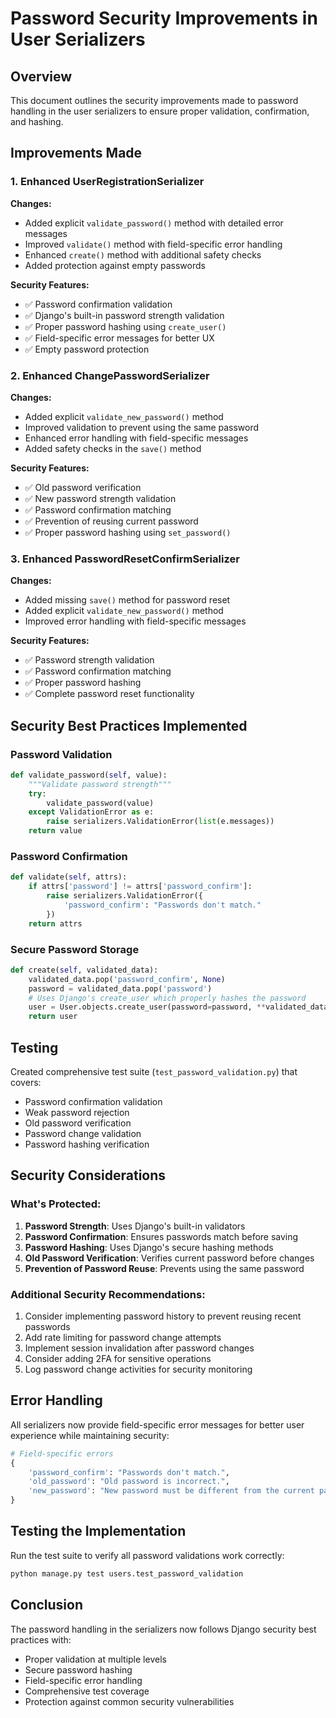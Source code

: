 # Password Security Improvements in User Serializers

## Overview
This document outlines the security improvements made to password handling in the user serializers to ensure proper validation, confirmation, and hashing.

## Improvements Made

### 1. Enhanced UserRegistrationSerializer
**Changes:**
- Added explicit `validate_password()` method with detailed error messages
- Improved `validate()` method with field-specific error handling
- Enhanced `create()` method with additional safety checks
- Added protection against empty passwords

**Security Features:**
- ✅ Password confirmation validation
- ✅ Django's built-in password strength validation
- ✅ Proper password hashing using `create_user()`
- ✅ Field-specific error messages for better UX
- ✅ Empty password protection

### 2. Enhanced ChangePasswordSerializer
**Changes:**
- Added explicit `validate_new_password()` method
- Improved validation to prevent using the same password
- Enhanced error handling with field-specific messages
- Added safety checks in the `save()` method

**Security Features:**
- ✅ Old password verification
- ✅ New password strength validation
- ✅ Password confirmation matching
- ✅ Prevention of reusing current password
- ✅ Proper password hashing using `set_password()`

### 3. Enhanced PasswordResetConfirmSerializer
**Changes:**
- Added missing `save()` method for password reset
- Added explicit `validate_new_password()` method
- Improved error handling with field-specific messages

**Security Features:**
- ✅ Password strength validation
- ✅ Password confirmation matching
- ✅ Proper password hashing
- ✅ Complete password reset functionality

## Security Best Practices Implemented

### Password Validation
```python
def validate_password(self, value):
    """Validate password strength"""
    try:
        validate_password(value)
    except ValidationError as e:
        raise serializers.ValidationError(list(e.messages))
    return value
```

### Password Confirmation
```python
def validate(self, attrs):
    if attrs['password'] != attrs['password_confirm']:
        raise serializers.ValidationError({
            'password_confirm': "Passwords don't match."
        })
    return attrs
```

### Secure Password Storage
```python
def create(self, validated_data):
    validated_data.pop('password_confirm', None)
    password = validated_data.pop('password')
    # Uses Django's create_user which properly hashes the password
    user = User.objects.create_user(password=password, **validated_data)
    return user
```

## Testing
Created comprehensive test suite (`test_password_validation.py`) that covers:
- Password confirmation validation
- Weak password rejection
- Old password verification
- Password change validation
- Password hashing verification

## Security Considerations

### What's Protected:
1. **Password Strength**: Uses Django's built-in validators
2. **Password Confirmation**: Ensures passwords match before saving
3. **Password Hashing**: Uses Django's secure hashing methods
4. **Old Password Verification**: Verifies current password before changes
5. **Prevention of Password Reuse**: Prevents using the same password

### Additional Security Recommendations:
1. Consider implementing password history to prevent reusing recent passwords
2. Add rate limiting for password change attempts
3. Implement session invalidation after password changes
4. Consider adding 2FA for sensitive operations
5. Log password change activities for security monitoring

## Error Handling
All serializers now provide field-specific error messages for better user experience while maintaining security:

```python
# Field-specific errors
{
    'password_confirm': "Passwords don't match.",
    'old_password': "Old password is incorrect.",
    'new_password': "New password must be different from the current password."
}
```

## Testing the Implementation

Run the test suite to verify all password validations work correctly:

```bash
python manage.py test users.test_password_validation
```

## Conclusion
The password handling in the serializers now follows Django security best practices with:
- Proper validation at multiple levels
- Secure password hashing
- Field-specific error handling
- Comprehensive test coverage
- Protection against common security vulnerabilities
